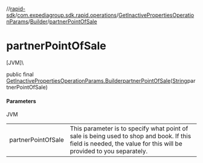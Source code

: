 //[rapid-sdk](../../../../index.md)/[com.expediagroup.sdk.rapid.operations](../../index.md)/[GetInactivePropertiesOperationParams](../index.md)/[Builder](index.md)/[partnerPointOfSale](partner-point-of-sale.md)

# partnerPointOfSale

[JVM]\

public final [GetInactivePropertiesOperationParams.Builder](index.md)[partnerPointOfSale](partner-point-of-sale.md)([String](https://docs.oracle.com/javase/8/docs/api/java/lang/String.html)partnerPointOfSale)

#### Parameters

JVM

| | |
|---|---|
| partnerPointOfSale | This parameter is to specify what point of sale is being used to shop and book. If this field is needed, the value for this will be provided to you separately. |
